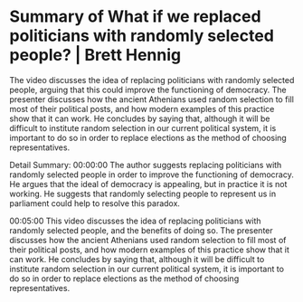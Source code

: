# Summary of What if we replaced politicians with randomly selected people? | Brett Hennig

The video discusses the idea of replacing politicians with randomly selected people, arguing that this could improve the functioning of democracy. The presenter discusses how the ancient Athenians used random selection to fill most of their political posts, and how modern examples of this practice show that it can work. He concludes by saying that, although it will be difficult to institute random selection in our current political system, it is important to do so in order to replace elections as the method of choosing representatives.

Detail Summary: 
00:00:00
The author suggests replacing politicians with randomly selected people in order to improve the functioning of democracy. He argues that the ideal of democracy is appealing, but in practice it is not working. He suggests that randomly selecting people to represent us in parliament could help to resolve this paradox.

00:05:00
This video discusses the idea of replacing politicians with randomly selected people, and the benefits of doing so. The presenter discusses how the ancient Athenians used random selection to fill most of their political posts, and how modern examples of this practice show that it can work. He concludes by saying that, although it will be difficult to institute random selection in our current political system, it is important to do so in order to replace elections as the method of choosing representatives.

